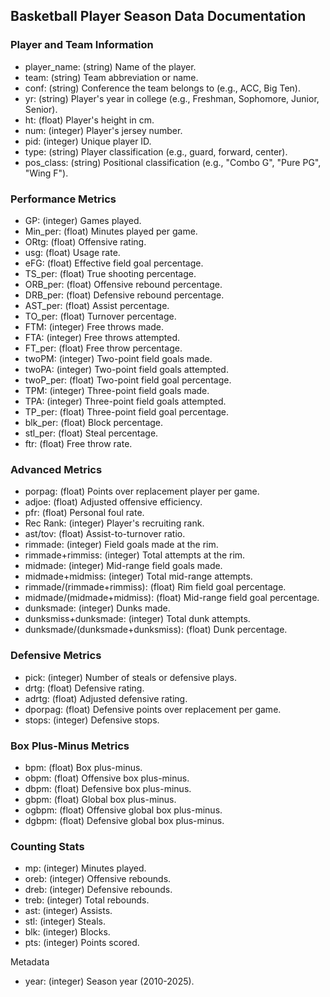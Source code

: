 ## Basketball Player Season Data Documentation

### Player and Team Information

- player_name: (string) Name of the player.
- team: (string) Team abbreviation or name.
- conf: (string) Conference the team belongs to (e.g., ACC, Big Ten).
- yr: (string) Player's year in college (e.g., Freshman, Sophomore, Junior, Senior).
- ht: (float) Player's height in cm.
- num: (integer) Player's jersey number.
- pid: (integer) Unique player ID.
- type: (string) Player classification (e.g., guard, forward, center).
- pos_class: (string) Positional classification (e.g., "Combo G", "Pure PG", "Wing F").

### Performance Metrics
- GP: (integer) Games played.
- Min_per: (float) Minutes played per game.
- ORtg: (float) Offensive rating.
- usg: (float) Usage rate.
- eFG: (float) Effective field goal percentage.
- TS_per: (float) True shooting percentage.
- ORB_per: (float) Offensive rebound percentage.
- DRB_per: (float) Defensive rebound percentage.
- AST_per: (float) Assist percentage.
- TO_per: (float) Turnover percentage.
- FTM: (integer) Free throws made.
- FTA: (integer) Free throws attempted.
- FT_per: (float) Free throw percentage.
- twoPM: (integer) Two-point field goals made.
- twoPA: (integer) Two-point field goals attempted.
- twoP_per: (float) Two-point field goal percentage.
- TPM: (integer) Three-point field goals made.
- TPA: (integer) Three-point field goals attempted.
- TP_per: (float) Three-point field goal percentage.
- blk_per: (float) Block percentage.
- stl_per: (float) Steal percentage.
- ftr: (float) Free throw rate.

### Advanced Metrics
- porpag: (float) Points over replacement player per game.
- adjoe: (float) Adjusted offensive efficiency.
- pfr: (float) Personal foul rate.
- Rec Rank: (integer) Player's recruiting rank.
- ast/tov: (float) Assist-to-turnover ratio.
- rimmade: (integer) Field goals made at the rim.
- rimmade+rimmiss: (integer) Total attempts at the rim.
- midmade: (integer) Mid-range field goals made.
- midmade+midmiss: (integer) Total mid-range attempts.
- rimmade/(rimmade+rimmiss): (float) Rim field goal percentage.
- midmade/(midmade+midmiss): (float) Mid-range field goal percentage.
- dunksmade: (integer) Dunks made.
- dunksmiss+dunksmade: (integer) Total dunk attempts.
- dunksmade/(dunksmade+dunksmiss): (float) Dunk percentage.

### Defensive Metrics
- pick: (integer) Number of steals or defensive plays.
- drtg: (float) Defensive rating.
- adrtg: (float) Adjusted defensive rating.
- dporpag: (float) Defensive points over replacement per game.
- stops: (integer) Defensive stops.

### Box Plus-Minus Metrics
- bpm: (float) Box plus-minus.
- obpm: (float) Offensive box plus-minus.
- dbpm: (float) Defensive box plus-minus.
- gbpm: (float) Global box plus-minus.
- ogbpm: (float) Offensive global box plus-minus.
- dgbpm: (float) Defensive global box plus-minus.

### Counting Stats
- mp: (integer) Minutes played.
- oreb: (integer) Offensive rebounds.
- dreb: (integer) Defensive rebounds.
- treb: (integer) Total rebounds.
- ast: (integer) Assists.
- stl: (integer) Steals.
- blk: (integer) Blocks.
- pts: (integer) Points scored.

Metadata
- year: (integer) Season year (2010-2025).

